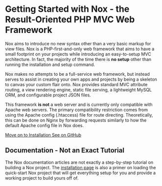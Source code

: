 # Getting Started with Nox - the Result-Oriented PHP MVC Web Framework
Nox aims to introduce no new syntax other than a very basic markup for view files. Nox is a PHP-first-and-only web framework that aims to have a small footprint on your projects while introducing an easy-to-setup MVC architecture. In fact, the majority of the time there is **no setup** other than running the installation and setup command.

Nox makes no attempts to be a full-service web framework, but instead serves to assist in creating your own apps and projects by being a skeleton to canvas your custom flair onto. Nox provides standard MVC attribute routing, a view rendering engine, static file serving, a lightweight MySQL ORM, and configurable project JSON files.

This framework **is not** a web server and is currently only compatible with Apache web servers. The primary compatibility restriction comes from using the Apache config (.htaccess) file for route directing. Theoretically, this can be done on Nginx by forwarding requests similarly to how the default Apache config file in Nox does.

<div class="d-flex align-items-center">
	<a href="/docs/1.x/quick-start" class="btn btn-primary px-4 me-2">
		<i class="bi bi-arrow-right-square-fill"></i>
		<span>Move on to Installation</span>
	</a>
	<a target="_blank" href="https://github.com/nox7/nox" class="btn btn-primary px-4">
		<i class="bi bi-github"></i>
		<span>See on GitHub</span>
	</a>
</div>

## Documentation - Not an Exact Tutorial
The Nox documentation articles are not exactly a step-by-step tutorial on building a Nox project. The [installation page](/docs/1.x/quick-start) is also a primer on loading the quick-start Nox project that will get everything setup for you and provide a working project to build yours off of.
